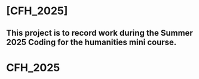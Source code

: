# [CFH_2025]
## This project is to record work during the Summer 2025 Coding for the humanities mini course.
# CFH_2025
